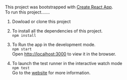 This project was bootstrapped with [Create React App](https://github.com/facebook/create-react-app).
<br>
To run this project.......

1. Dowload or clone this project
2. To install all the dependencies of this project. <br>
   `npm install`

3. To Run the app in the development mode. <br>
   `npm start`  
   Open [http://localhost:3000](http://localhost:3000) to view it in the browser.

4. To launch the test runner in the interactive watch mode <br>
   `npm test`<br>
   Go to the [website](https://create-react-app.dev/docs/running-tests) for more information.
